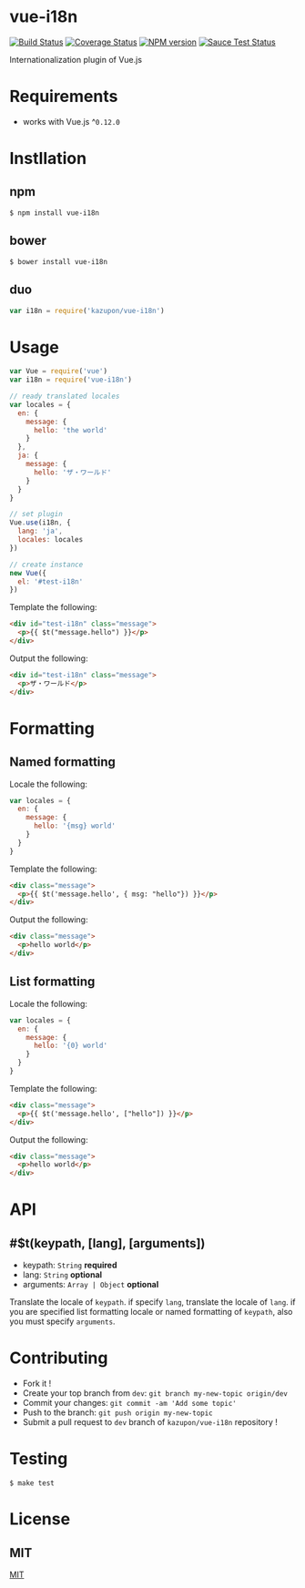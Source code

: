 # vue-i18n

[![Build Status](https://travis-ci.org/kazupon/vue-i18n.svg?branch=master)](https://travis-ci.org/kazupon/vue-i18n)
[![Coverage Status](https://img.shields.io/coveralls/kazupon/vue-i18n.svg)](https://coveralls.io/r/kazupon/vue-i18n?branch=master)
[![NPM version](https://badge.fury.io/js/vue-i18n.svg)](http://badge.fury.io/js/vue-i18n)
[![Sauce Test Status](https://saucelabs.com/buildstatus/vue-i18n)](https://saucelabs.com/u/vue-i18n)


Internationalization plugin of Vue.js


# Requirements
- works with Vue.js ^`0.12.0`


# Instllation

## npm

```shell
$ npm install vue-i18n
```

## bower

```shell
$ bower install vue-i18n
```

## duo

```javascript
var i18n = require('kazupon/vue-i18n')

```


# Usage

```javascript
var Vue = require('vue')
var i18n = require('vue-i18n')

// ready translated locales
var locales = {
  en: {
    message: {
      hello: 'the world'
    }
  },
  ja: {
    message: {
      hello: 'ザ・ワールド'
    }
  }
}

// set plugin
Vue.use(i18n, {
  lang: 'ja',
  locales: locales
})

// create instance
new Vue({
  el: '#test-i18n'
})
```

Template the following:

```html
<div id="test-i18n" class="message">
  <p>{{ $t("message.hello") }}</p>
</div>
```

Output the following:

```html
<div id="test-i18n" class="message">
  <p>ザ・ワールド</p>
</div>
```


# Formatting

## Named formatting

Locale the following:

```javascript
var locales = {
  en: {
    message: {
      hello: '{msg} world'
    }
  }
}
```

Template the following:

```html
<div class="message">
  <p>{{ $t('message.hello', { msg: "hello"}) }}</p>
</div>
```

Output the following:

```html
<div class="message">
  <p>hello world</p>
</div>
```

## List formatting

Locale the following:

```javascript
var locales = {
  en: {
    message: {
      hello: '{0} world'
    }
  }
}
```

Template the following:

```html
<div class="message">
  <p>{{ $t('message.hello', ["hello"]) }}</p>
</div>
```

Output the following:

```html
<div class="message">
  <p>hello world</p>
</div>
```


# API

## #$t(keypath, [lang], [arguments])
- keypath: `String` **required**
- lang: `String` **optional**
- arguments: `Array | Object` **optional**

Translate the locale of `keypath`. if specify `lang`, translate the locale of `lang`. if you are specified list formatting locale or named formatting of `keypath`, also you must specify `arguments`.


# Contributing
- Fork it !
- Create your top branch from `dev`: `git branch my-new-topic origin/dev`
- Commit your changes: `git commit -am 'Add some topic'`
- Push to the branch: `git push origin my-new-topic`
- Submit a pull request to `dev` branch of `kazupon/vue-i18n` repository !


# Testing

```shell
$ make test
```


# License

## MIT

[MIT](http://opensource.org/licenses/MIT)
